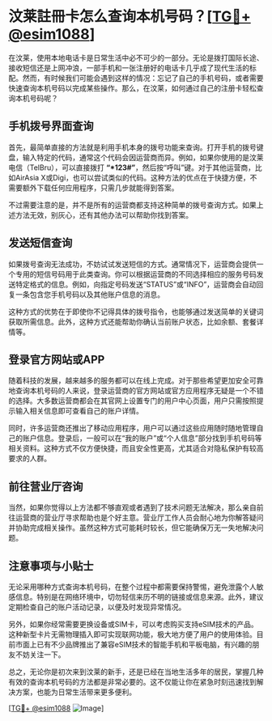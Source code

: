 # 汶莱註冊卡怎么查询本机号码？[[TG💪+ @esim1088](https://t.me/s/esim1088)]

在汶莱，使用本地电话卡是日常生活中必不可少的一部分。无论是拨打国际长途、接收短信还是上网冲浪，一部手机和一张注册好的电话卡几乎成了现代生活的标配。然而，有时候我们可能会遇到这样的情况：忘记了自己的手机号码，或者需要快速查询本机号码以完成某些操作。那么，在汶莱，如何通过自己的注册卡轻松查询本机号码呢？

## 手机拨号界面查询

首先，最简单直接的方法就是利用手机本身的拨号功能来查询。打开手机的拨号键盘，输入特定的代码，通常这个代码会因运营商而异。例如，如果你使用的是汶莱电信（TelBru），可以直接拨打 **“*123#”**，然后按“呼叫”键。对于其他运营商，比如AirAsia X或Digi，也可以尝试类似的代码。这种方法的优点在于快捷方便，不需要额外下载任何应用程序，只需几步就能得到答案。

不过需要注意的是，并不是所有的运营商都支持这种简单的拨号查询方式。如果上述方法无效，别灰心，还有其他办法可以帮助你找到答案。

## 发送短信查询

如果拨号查询无法成功，不妨试试发送短信的方式。通常情况下，运营商会提供一个专用的短信号码用于此类查询。你可以根据运营商的不同选择相应的服务号码发送特定格式的信息。例如，向指定号码发送“STATUS”或“INFO”，运营商会自动回复一条包含您手机号码以及其他账户信息的消息。

这种方式的优势在于即使你不记得具体的拨号指令，也能够通过发送简单的关键词获取所需信息。此外，这种方式还能帮助你确认当前账户状态，比如余额、套餐详情等。

## 登录官方网站或APP

随着科技的发展，越来越多的服务都可以在线上完成。对于那些希望更加安全可靠地查询本机号码的人来说，登录运营商的官方网站或官方应用程序无疑是一个不错的选择。大多数运营商都会在其官网上设置专门的用户中心页面，用户只需按照提示输入相关信息即可查看自己的账户详情。

同时，许多运营商还推出了移动应用程序，用户可以通过这些应用随时随地管理自己的账户信息。登录后，一般可以在“我的账户”或“个人信息”部分找到手机号码等相关资料。这种方式不仅方便快捷，而且安全性更高，尤其适合对隐私保护有较高要求的人群。

## 前往营业厅咨询

当然，如果你觉得以上方法都不够直观或者遇到了技术问题无法解决，那么亲自前往运营商的营业厅寻求帮助也是个好主意。营业厅工作人员会耐心地为你解答疑问并协助完成相关操作。虽然这种方式可能耗时较长，但它能确保万无一失地解决问题。

## 注意事项与小贴士

无论采用哪种方式查询本机号码，在整个过程中都需要保持警惕，避免泄露个人敏感信息。特别是在网络环境中，切勿轻信来历不明的链接或信息来源。此外，建议定期检查自己的账户活动记录，以便及时发现异常情况。

另外，如果你经常需要更换设备或SIM卡，可以考虑购买支持eSIM技术的产品。这种新型卡片无需物理插入即可实现联网功能，极大地方便了用户的使用体验。目前市面上已有不少品牌推出了兼容eSIM技术的智能手机和平板电脑，有兴趣的朋友不妨关注一下。

总之，无论你是初次来到汶莱的新手，还是已经在当地生活多年的居民，掌握几种有效的查询本机号码的方法都是非常必要的。这不仅能让你在紧急时刻迅速找到解决方案，也能为日常生活带来更多便利。

[[TG💪+ @esim1088](https://t.me/s/esim1088) ![Image](https://i.postimg.cc/4NQfJmqS/Snipaste-2025-05-13-00-14-12.png)]